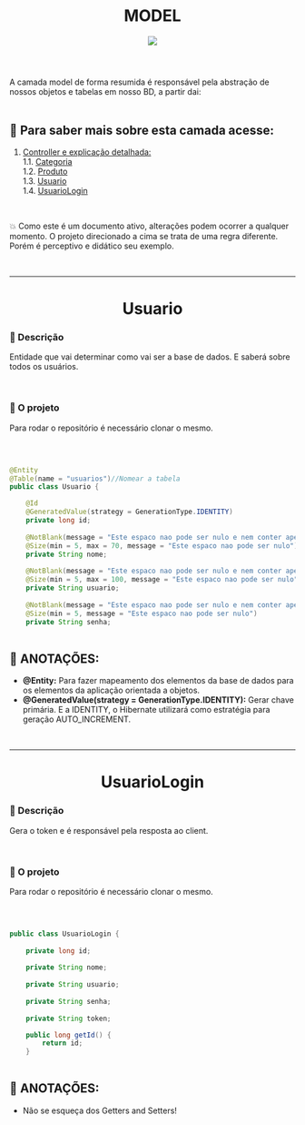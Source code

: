 <div style="display: inline_block">
    <h1 align="CENTER"> MODEL </h1>
 

   <p align="center">
       <a href="https://github.com/r4skaren">
        <img src="https://img.shields.io/github/last-commit/r4skaren/Blog-Pessoal?color=black%20&label=Ultimo%20commit&logo=github&style=flat-square"/>
        </a>
<h1></h1>
  

<br>
A camada model de forma resumida é responsável pela abstração de nossos objetos e tabelas em nosso BD, a partir dai:
<br>
<br>

<a name="summary"></a>

## 📖 Para saber mais sobre esta camada acesse:

1. [Controller e explicação detalhada:](https://github.com/RenToGen/Back-End/tree/main/spring/src/main/java/com/generation/rento/model)<br>
    1.1. [Categoria](https://github.com/RenToGen/Back-End/tree/main/spring/src/main/java/com/generation/rento/model#rocket-apresentando-o-c%C3%B3digo--categoria)<br>
    1.2. [Produto](https://github.com/RenToGen/Back-End/tree/main/spring/src/main/java/com/generation/rento/model#rocket-apresentando-o-c%C3%B3digo--categoria)<br>
    1.3. [Usuario](https://github.com/r4skaren/Blog-Pessoal/new/main/spring/blogPessoal/src/main/java/org/generation/blogPessoal/model#-usuario-)<br>
    1.4. [UsuarioLogin](https://github.com/r4skaren/Blog-Pessoal/new/main/spring/blogPessoal/src/main/java/org/generation/blogPessoal/model#-usuariologin-)
<br>
  
 💥 Como este é um documento ativo, alterações podem ocorrer a qualquer momento. O projeto direcionado a cima se trata de uma regra diferente. Porém é perceptivo e didático seu exemplo.
 
<br>
  
<hr size="3">
  
<h1 align="CENTER"> Usuario </h1>
  
### :memo: Descrição
Entidade que vai determinar como vai ser a base de dados. E saberá sobre todos os usuários.

  <br>
  
### :rocket: O projeto
Para rodar o repositório é necessário clonar o mesmo.
  
  <br>
  
~~~Java

@Entity
@Table(name = "usuarios")//Nomear a tabela
public class Usuario {

	@Id
	@GeneratedValue(strategy = GenerationType.IDENTITY)
	private long id;
	
	@NotBlank(message = "Este espaco nao pode ser nulo e nem conter apenas espacamento!")
	@Size(min = 5, max = 70, message = "Este espaco nao pode ser nulo")
	private String nome;
	
	@NotBlank(message = "Este espaco nao pode ser nulo e nem conter apenas espacamento!")
	@Size(min = 5, max = 100, message = "Este espaco nao pode ser nulo")
	private String usuario;
	
	@NotBlank(message = "Este espaco nao pode ser nulo e nem conter apenas espacamento!")
	@Size(min = 5, message = "Este espaco nao pode ser nulo")
	private String senha;
  
~~~

## 🔺 ANOTAÇÕES:

* **@Entity:** Para fazer mapeamento dos elementos da base de dados para os elementos da aplicação orientada a objetos.
* **@GeneratedValue(strategy = GenerationType.IDENTITY):** Gerar chave primária. E a IDENTITY, o Hibernate utilizará como estratégia para geração AUTO_INCREMENT.
  
<br>
  
<hr size="3">
  
<h1 align="CENTER"> UsuarioLogin </h1>
  
### :memo: Descrição
Gera o token e é responsável pela resposta ao client.

  <br>
  
### :rocket: O projeto
Para rodar o repositório é necessário clonar o mesmo.
  
  <br>
  
~~~Java

public class UsuarioLogin {
	
	private long id;
	
	private String nome;
	
	private String usuario;
	
	private String senha;
	
	private String token;

	public long getId() {
		return id;
	}
  
~~~

## 🔺 ANOTAÇÕES:

* Não se esqueça dos Getters and Setters!
